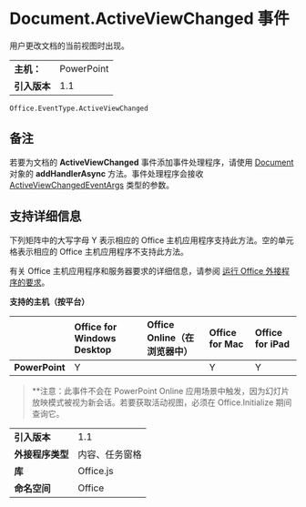 
# <a name="documentactiveviewchanged-event"></a>Document.ActiveViewChanged 事件
用户更改文档的当前视图时出现。

|||
|:-----|:-----|
|**主机：**|PowerPoint|
|**引入版本**|1.1|

```
Office.EventType.ActiveViewChanged
```


## <a name="remarks"></a>备注

若要为文档的 **ActiveViewChanged** 事件添加事件处理程序，请使用 [Document](../../reference/shared/document.addhandlerasync.md) 对象的 **addHandlerAsync** 方法。事件处理程序会接收 [ActiveViewChangedEventArgs](../../reference/shared/document.activeviewchangedeventargs.md) 类型的参数。


## <a name="support-details"></a>支持详细信息


下列矩阵中的大写字母 Y 表示相应的 Office 主机应用程序支持此方法。空的单元格表示相应的 Office 主机应用程序不支持此方法。

有关 Office 主机应用程序和服务器要求的详细信息，请参阅 [运行 Office 外接程序的要求](../../docs/overview/requirements-for-running-office-add-ins.md)。


**支持的主机（按平台）**


||**Office for Windows Desktop**|**Office Online（在浏览器中）**|**Office for Mac**|**Office for iPad**|
|:-----|:-----|:-----|:-----|:-----|
|**PowerPoint**|Y||Y|Y|

>**注意：此事件不会在 PowerPoint Online 应用场景中触发，因为幻灯片放映模式被视为新会话。若要获取活动视图，必须在 Office.Initialize 期间查询它。
 

|||
|:-----|:-----|
|**引入版本**|1.1|
|**外接程序类型**|内容、任务窗格|
|**库**|Office.js|
|**命名空间**|Office|
